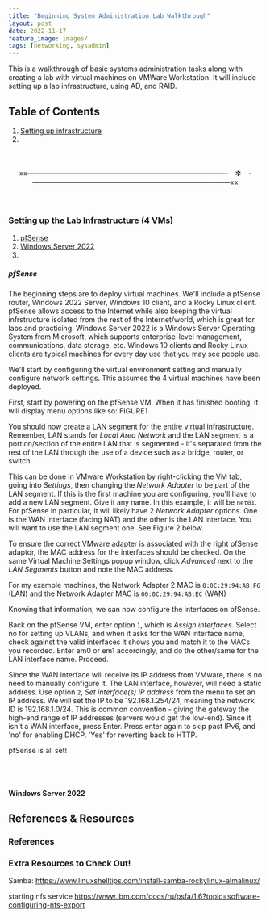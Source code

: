 ```yaml
---
title: "Beginning System Administration Lab Walkthrough"
layout: post
date: 2022-11-17
feature_image: images/
tags: [networking, sysadmin]
---
```


This is a walkthrough of basic systems administration tasks along with creating a lab with virtual machines on VMWare Workstation. It will include setting up a lab infrastructure, using AD, and RAID. 

<!-- more -->

## Table of Contents
1. [Setting up infrastructure](#setting-up-the-lab-infrastructure)
2. 

<br>
<br>
<div align="center">»»————————————————————————————-　✼　-————————————————————————————««</div>
<br>
<br>

### Setting up the Lab Infrastructure (4 VMs)

1. [pfSense](#pfsense)
2. [Windows Server 2022](#windows-server-2022)
3. 

##### pfSense

The beginning steps are to deploy virtual machines. We'll include a pfSense router, Windows 2022 Server, Windows 10 client, and a Rocky Linux client. pfSense allows access to the Internet while also keeping the virtual infrstructure isolated from the rest of the Internet/world, which is great for labs and practicing. Windows Server 2022 is a Windows Server Operating System from Microsoft, which supports enterprise-level management, communications, data storage, etc. Windows 10 clients and Rocky Linux clients are typical machines for every day use that you may see people use.

We'll start by configuring the virtual environment setting and manually configure network settings. This assumes the 4 virtual machines have been deployed. 

First, start by powering on the pfSense VM. When it has finished booting, it will display menu options like so: 
FIGURE1

You should now create a LAN segment for the entire virtual infrastructure. Remember, LAN stands for *Local Area Network* and the LAN segment is a portion/section of the entire LAN that is segmented - it's separated from the rest of the LAN through the use of a device such as a bridge, router, or switch. 

This can be done in VMware Workstation by right-clicking the VM tab, going into *Settings*, then changing the *Network Adapter* to be part of the LAN segment. If this is the first machine you are configuring, you'll have to add a new LAN segment. Give it any name. In this example, it will be `net01`. For pfSense in particular, it will likely have 2 *Network Adapter* options. One is the WAN interface (facing NAT) and the other is the LAN interface. You will want to use the LAN segment one. See Figure 2 below. 

To ensure the correct VMware adapter is associated with the right pfSense adaptor, the MAC address for the interfaces should be checked. On the same Virtual Machine Settings popup window, click *Advanced* next to the *LAN Segments* button and note the MAC address. 

For my example machines, the Network Adapter 2 MAC is `0:0C:29:94:AB:F6` (LAN) and the Network Adapter MAC is `00:0C:29:94:AB:EC` (WAN)

Knowing that information, we can now configure the interfaces on pfSense. 

Back on the pfSense VM, enter option `1`, which is *Assign interfaces*. Select no for setting up VLANs, and when it asks for the WAN interface name, check against the valid interfaces it shows you and match it to the MACs you recorded. Enter em0 or em1 accordingly, and do the other/same for the LAN interface name. Proceed. 

Since the WAN interface will receive its IP address from VMware, there is no need to manually configure it. The LAN interface, however, will need a static address. Use option `2`, *Set interface(s) IP address* from the menu to set an IP address. We will set the IP to be 192.168.1.254/24, meaning the network ID is 192.168.1.0/24. This is common convention - giving the gateway the high-end range of IP addresses (servers would get the low-end). Since it isn't a WAN interface, press Enter. Press enter again to skip past IPv6, and 'no' for enabling DHCP. 'Yes' for reverting back to HTTP. 

pfSense is all set! 

<br>
<br>

#### Windows Server 2022







## References & Resources
### References


### Extra Resources to Check Out!



Samba: https://www.linuxshelltips.com/install-samba-rockylinux-almalinux/

starting nfs service https://www.ibm.com/docs/ru/psfa/1.6?topic=software-configuring-nfs-export
